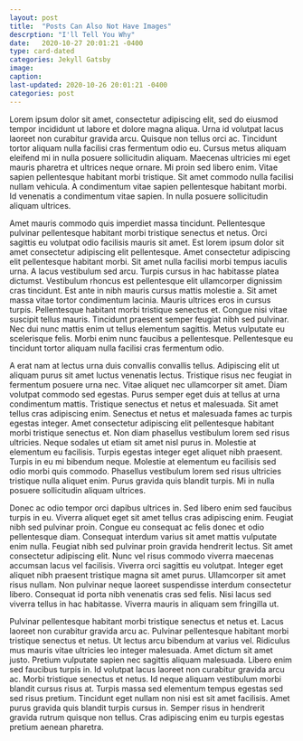 ```yaml
---
layout: post
title:  "Posts Can Also Not Have Images"
descrption: "I'll Tell You Why"
date:   2020-10-27 20:01:21 -0400
type: card-dated
categories: Jekyll Gatsby
image: 
caption:
last-updated: 2020-10-26 20:01:21 -0400
categories: post
---
```


Lorem ipsum dolor sit amet, consectetur adipiscing elit, sed do eiusmod tempor incididunt ut labore et dolore magna aliqua. Urna id volutpat lacus laoreet non curabitur gravida arcu. Quisque non tellus orci ac. Tincidunt tortor aliquam nulla facilisi cras fermentum odio eu. Cursus metus aliquam eleifend mi in nulla posuere sollicitudin aliquam. Maecenas ultricies mi eget mauris pharetra et ultrices neque ornare. Mi proin sed libero enim. Vitae sapien pellentesque habitant morbi tristique. Sit amet commodo nulla facilisi nullam vehicula. A condimentum vitae sapien pellentesque habitant morbi. Id venenatis a condimentum vitae sapien. In nulla posuere sollicitudin aliquam ultrices.

Amet mauris commodo quis imperdiet massa tincidunt. Pellentesque pulvinar pellentesque habitant morbi tristique senectus et netus. Orci sagittis eu volutpat odio facilisis mauris sit amet. Est lorem ipsum dolor sit amet consectetur adipiscing elit pellentesque. Amet consectetur adipiscing elit pellentesque habitant morbi. Sit amet nulla facilisi morbi tempus iaculis urna. A lacus vestibulum sed arcu. Turpis cursus in hac habitasse platea dictumst. Vestibulum rhoncus est pellentesque elit ullamcorper dignissim cras tincidunt. Est ante in nibh mauris cursus mattis molestie a. Sit amet massa vitae tortor condimentum lacinia. Mauris ultrices eros in cursus turpis. Pellentesque habitant morbi tristique senectus et. Congue nisi vitae suscipit tellus mauris. Tincidunt praesent semper feugiat nibh sed pulvinar. Nec dui nunc mattis enim ut tellus elementum sagittis. Metus vulputate eu scelerisque felis. Morbi enim nunc faucibus a pellentesque. Pellentesque eu tincidunt tortor aliquam nulla facilisi cras fermentum odio.

A erat nam at lectus urna duis convallis convallis tellus. Adipiscing elit ut aliquam purus sit amet luctus venenatis lectus. Tristique risus nec feugiat in fermentum posuere urna nec. Vitae aliquet nec ullamcorper sit amet. Diam volutpat commodo sed egestas. Purus semper eget duis at tellus at urna condimentum mattis. Tristique senectus et netus et malesuada. Sit amet tellus cras adipiscing enim. Senectus et netus et malesuada fames ac turpis egestas integer. Amet consectetur adipiscing elit pellentesque habitant morbi tristique senectus et. Non diam phasellus vestibulum lorem sed risus ultricies. Neque sodales ut etiam sit amet nisl purus in. Molestie at elementum eu facilisis. Turpis egestas integer eget aliquet nibh praesent. Turpis in eu mi bibendum neque. Molestie at elementum eu facilisis sed odio morbi quis commodo. Phasellus vestibulum lorem sed risus ultricies tristique nulla aliquet enim. Purus gravida quis blandit turpis. Mi in nulla posuere sollicitudin aliquam ultrices.

Donec ac odio tempor orci dapibus ultrices in. Sed libero enim sed faucibus turpis in eu. Viverra aliquet eget sit amet tellus cras adipiscing enim. Feugiat nibh sed pulvinar proin. Congue eu consequat ac felis donec et odio pellentesque diam. Consequat interdum varius sit amet mattis vulputate enim nulla. Feugiat nibh sed pulvinar proin gravida hendrerit lectus. Sit amet consectetur adipiscing elit. Nunc vel risus commodo viverra maecenas accumsan lacus vel facilisis. Viverra orci sagittis eu volutpat. Integer eget aliquet nibh praesent tristique magna sit amet purus. Ullamcorper sit amet risus nullam. Non pulvinar neque laoreet suspendisse interdum consectetur libero. Consequat id porta nibh venenatis cras sed felis. Nisi lacus sed viverra tellus in hac habitasse. Viverra mauris in aliquam sem fringilla ut.

Pulvinar pellentesque habitant morbi tristique senectus et netus et. Lacus laoreet non curabitur gravida arcu ac. Pulvinar pellentesque habitant morbi tristique senectus et netus. Ut lectus arcu bibendum at varius vel. Ridiculus mus mauris vitae ultricies leo integer malesuada. Amet dictum sit amet justo. Pretium vulputate sapien nec sagittis aliquam malesuada. Libero enim sed faucibus turpis in. Id volutpat lacus laoreet non curabitur gravida arcu ac. Morbi tristique senectus et netus. Id neque aliquam vestibulum morbi blandit cursus risus at. Turpis massa sed elementum tempus egestas sed sed risus pretium. Tincidunt eget nullam non nisi est sit amet facilisis. Amet purus gravida quis blandit turpis cursus in. Semper risus in hendrerit gravida rutrum quisque non tellus. Cras adipiscing enim eu turpis egestas pretium aenean pharetra.